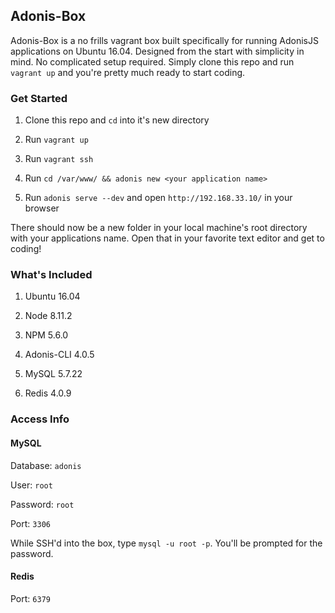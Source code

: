 ## Adonis-Box

Adonis-Box is a no frills vagrant box built specifically for running AdonisJS applications on Ubuntu 16.04.
Designed from the start with simplicity in mind. No complicated setup required.
Simply clone this repo and run `vagrant up` and you're pretty much ready to start coding.

### Get Started

1) Clone this repo and `cd` into it's new directory

2) Run `vagrant up`

3) Run `vagrant ssh`

4) Run `cd /var/www/ && adonis new <your application name>`

5) Run `adonis serve --dev` and open `http://192.168.33.10/` in your browser

There should now be a new folder in your local machine's root directory with your applications name. Open that in your favorite text editor and get to coding!

### What's Included

1) Ubuntu 16.04

2) Node 8.11.2

3) NPM 5.6.0

4) Adonis-CLI 4.0.5

5) MySQL 5.7.22

6) Redis 4.0.9

### Access Info

#### MySQL
Database: `adonis`

User: `root`

Password: `root`

Port: `3306`

While SSH'd into the box, type `mysql -u root -p`. You'll be prompted for the password.

#### Redis

Port: `6379`
